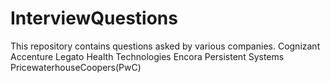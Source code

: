 # InterviewQuestions
This repository contains questions asked by various companies.
Cognizant
Accenture
Legato Health Technologies
Encora
Persistent Systems
PricewaterhouseCoopers(PwC)

